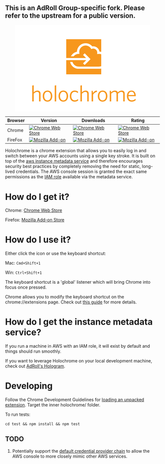 ## This is an AdRoll Group-specific fork. Please refer to the upstream for a public version. 

<p align="center"><a href="https://chrome.google.com/webstore/detail/holochrome/fgnplojdffjfbcmoldcfdoikldnogjpa"><img src="holochrome-440x280.png"/></a></p>

| Browser  |  Version | Downloads  | Rating  |
|---|---|---|---|
|Chrome| [![Chrome Web Store](https://img.shields.io/chrome-web-store/v/fgnplojdffjfbcmoldcfdoikldnogjpa.svg?maxAge=2592000?style=plastic)](https://chrome.google.com/webstore/detail/holochrome/fgnplojdffjfbcmoldcfdoikldnogjpa)|[![Chrome Web Store](https://img.shields.io/chrome-web-store/d/fgnplojdffjfbcmoldcfdoikldnogjpa.svg?maxAge=2592000?style=plastic)](https://chrome.google.com/webstore/detail/holochrome/fgnplojdffjfbcmoldcfdoikldnogjpa)|[![Chrome Web Store](https://img.shields.io/chrome-web-store/rating/fgnplojdffjfbcmoldcfdoikldnogjpa.svg?maxAge=2592000?style=plastic)](https://chrome.google.com/webstore/detail/holochrome/fgnplojdffjfbcmoldcfdoikldnogjpa)|
|FireFox|[![Mozilla Add-on](https://img.shields.io/amo/v/bw-holochrome.svg)](https://addons.mozilla.org/en-US/firefox/addon/bw-holochrome/)|[![Mozilla Add-on](https://img.shields.io/amo/d/bw-holochrome.svg)](https://addons.mozilla.org/en-US/firefox/addon/bw-holochrome/)|[![Mozilla Add-on](https://img.shields.io/amo/rating/bw-holochrome.svg)](https://addons.mozilla.org/en-US/firefox/addon/bw-holochrome/)|

Holochrome is a chrome extension that allows you to easily log in and switch between your AWS accounts using a single key stroke. It is built on top of the [aws instance metadata service](http://docs.aws.amazon.com/AWSEC2/latest/UserGuide/ec2-instance-metadata.html) and therefore encourages security best practices by completely removing the need for static, long-lived credentials. The AWS console session is granted the exact same permissions as the [IAM role](http://docs.aws.amazon.com/AWSEC2/latest/UserGuide/iam-roles-for-amazon-ec2.html) available via the metadata service.

# How do I get it?

Chrome: [Chrome Web Store](https://chrome.google.com/webstore/detail/holochrome/fgnplojdffjfbcmoldcfdoikldnogjpa)

Firefox: [Mozilla Add-on Store](https://addons.mozilla.org/en-US/firefox/addon/bw-holochrome)

# How do I use it?

Either click the icon or use the keyboard shortcut:

Mac: `Cmd+Shift+1`

Win: `Ctrl+Shift+1`

The keyboard shortcut is a 'global' listener which will bring Chrome into focus once pressed.

Chrome allows you to modify the keyboard shortcut on the chrome://extensions page. Check out [this guide](http://www.howtogeek.com/127162/how-to-create-custom-keyboard-shortcuts-for-browser-actions-and-extensions-in-google-chrome/) for more details.

# How do I get the instance metadata service?

If you run a machine in AWS with an IAM role, it will exist by default and things should run smoothly.

If you want to leverage Holochrome on your local development machine, check out [AdRoll's Hologram](https://github.com/AdRoll/hologram).


# Developing

Follow the Chrome Development Guidelines for [loading an unpacked extension](https://developer.chrome.com/extensions/getstarted#unpacked). Target the inner holochrome/ folder.

To run tests:

```
cd test && npm install && npm test
```

## TODO

1. Potentially support the [default credential provider chain](http://docs.aws.amazon.com/AWSSdkDocsJava/latest/DeveloperGuide/credentials.html) to allow the AWS console to more closely mimic other AWS services.
